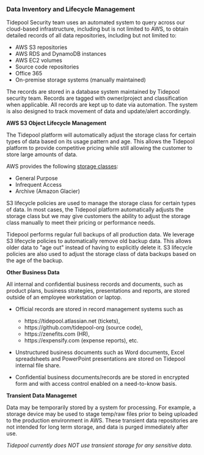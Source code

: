 ### Data Inventory and Lifecycle Management

Tidepool Security team uses an automated system to query across our cloud-based
infrastructure, including but is not limited to AWS, to obtain detailed records
of all data repositories, including but not limited to:

* AWS S3 repositories
* AWS RDS and DynamoDB instances
* AWS EC2 volumes
* Source code repositories
* Office 365
* On-premise storage systems (manually maintained)

The records are stored in a database system maintained by Tidepool security
team. Records are tagged with owner/project and classification when applicable.
All records are kept up to date via automation.  The system is also designed to
track movement of data and update/alert accordingly.

**AWS S3 Object Lifecycle Management**

The Tidepool platform will automatically adjust the storage class for certain
types of data based on its usage pattern and age. This allows the Tidepool
platform to provide competitive pricing while still allowing the customer to
store large amounts of data.

AWS provides the following [storage
classes](<https://aws.amazon.com/s3/storage-classes/>):

* General Purpose
* Infrequent Access
* Archive (Amazon Glacier)

S3 lifecycle policies are used to manage the storage class for certain types of
data. In most cases, the Tidepool platform automatically adjusts the storage
class but we may give customers the ability to adjust the storage class manually
to meet their pricing or performance needs.

Tidepool performs regular full backups of all production data. We leverage S3
lifecycle policies to automatically remove old backup data. This allows older
data to "age out" instead of having to explicitly delete it. S3 lifecycle
policies are also used to adjust the storage class of data backups based on the
age of the backup.

**Other Business Data**

All internal and confidential business records and documents, such as product
plans, business strategies, presentations and reports, are stored outside of an
employee workstation or laptop.

*   Official records are stored in record management systems such as
    - https:&#x2F;&#x2F;tidepool.atlassian.net (tickets),
    - https:&#x2F;&#x2F;github.com&#x2F;tidepool-org (source code),
    - https:&#x2F;&#x2F;zenefits.com (HR),
    - https:&#x2F;&#x2F;expensify.com (expense reports), etc.

*   Unstructured business documents such as Word documents, Excel spreadsheets
    and PowerPoint presentations are stored on Tidepool internal
    file share.

*   Confidential business documents/records are be stored in encrypted form and
    with access control enabled on a need-to-know basis.

**Transient Data Managemet**

Data may be temporarily stored by a system for processing. For example, a
storage device may be used to stage temp/raw files prior to being uploaded
to the production environment in AWS. These transient data repositories are not
intended for long term storage, and data is purged immediately after use.

*Tidepool currently does NOT use transient storage for any sensitive data.*
